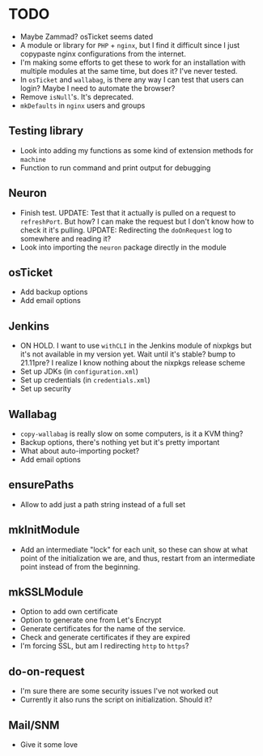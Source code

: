 # TODO
* Maybe Zammad? osTicket seems dated
* A module or library for `PHP` + `nginx`, but I find it difficult since I just copypaste nginx configurations from the internet.
* I'm making some efforts to get these to work for an installation with multiple modules at the same time, but does it? I've never tested.
* In `osTicket` and `wallabag`, is there any way I can test that users can login? Maybe I need to automate the browser?
* Remove `isNull`'s. It's deprecated.
* `mkDefaults` in `nginx` users and groups

## Testing library
* Look into adding my functions as some kind of extension methods for `machine`
* Function to run command and print output for debugging

## Neuron
* Finish test. UPDATE: Test that it actually is pulled on a request to `refreshPort`. But how? I can make the request but I don't know how to check it it's pulling. UPDATE: Redirecting the `doOnRequest` log to somewhere and reading it?
* Look into importing the `neuron` package directly in the module

## osTicket
* Add backup options
* Add email options

## Jenkins
* ON HOLD. I want to use `withCLI` in the Jenkins module of nixpkgs but it's not available in my version yet. Wait until it's stable? bump to 21.11pre? I realize I know nothing about the nixpkgs release scheme
* Set up JDKs (in `configuration.xml`)
* Set up credentials (in `credentials.xml`)
* Set up security

## Wallabag
* `copy-wallabag` is really slow on some computers, is it a KVM thing?
* Backup options, there's nothing yet but it's pretty important
* What about auto-importing pocket?
* Add email options

## ensurePaths
* Allow to add just a path string instead of a full set

## mkInitModule
* Add an intermediate "lock" for each unit, so these can show at what point of the initialization we are, and thus, restart from an intermediate point instead of from the beginning.

## mkSSLModule
* Option to add own certificate
* Option to generate one from Let's Encrypt
* Generate certificates for the name of the service.
* Check and generate certificates if they are expired
* I'm forcing SSL, but am I redirecting `http` to `https`?

## do-on-request
* I'm sure there are some security issues I've not worked out
* Currently it also runs the script on initialization. Should it?

## Mail/SNM
* Give it some love
